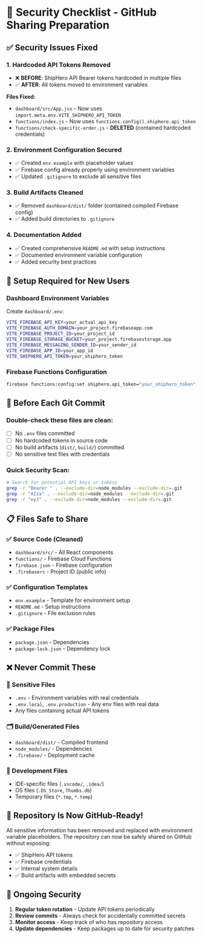 # 🔐 Security Checklist - GitHub Sharing Preparation

## ✅ Security Issues Fixed

### 1. **Hardcoded API Tokens Removed**
- ❌ **BEFORE**: ShipHero API Bearer tokens hardcoded in multiple files
- ✅ **AFTER**: All tokens moved to environment variables

**Files Fixed:**
- `dashboard/src/App.jsx` - Now uses `import.meta.env.VITE_SHIPHERO_API_TOKEN`
- `functions/index.js` - Now uses `functions.config().shiphero.api_token`
- `functions/check-specific-order.js` - **DELETED** (contained hardcoded credentials)

### 2. **Environment Configuration Secured**
- ✅ Created `env.example` with placeholder values
- ✅ Firebase config already properly using environment variables
- ✅ Updated `.gitignore` to exclude all sensitive files

### 3. **Build Artifacts Cleaned**
- ✅ Removed `dashboard/dist/` folder (contained compiled Firebase config)
- ✅ Added build directories to `.gitignore`

### 4. **Documentation Added**
- ✅ Created comprehensive `README.md` with setup instructions
- ✅ Documented environment variable configuration
- ✅ Added security best practices

## 🔧 Setup Required for New Users

### Dashboard Environment Variables
Create `dashboard/.env`:
```bash
VITE_FIREBASE_API_KEY=your_actual_api_key
VITE_FIREBASE_AUTH_DOMAIN=your_project.firebaseapp.com
VITE_FIREBASE_PROJECT_ID=your_project_id
VITE_FIREBASE_STORAGE_BUCKET=your_project.firebasestorage.app
VITE_FIREBASE_MESSAGING_SENDER_ID=your_sender_id
VITE_FIREBASE_APP_ID=your_app_id
VITE_SHIPHERO_API_TOKEN=your_shiphero_token
```

### Firebase Functions Configuration
```bash
firebase functions:config:set shiphero.api_token="your_shiphero_token"
```

## 🚨 Before Each Git Commit

### Double-check these files are clean:
- [ ] No `.env` files committed
- [ ] No hardcoded tokens in source code
- [ ] No build artifacts (`dist/`, `build/`) committed
- [ ] No sensitive test files with credentials

### Quick Security Scan:
```bash
# Search for potential API keys or tokens
grep -r "Bearer " . --exclude-dir=node_modules --exclude-dir=.git
grep -r "AIza" . --exclude-dir=node_modules --exclude-dir=.git
grep -r "eyJ" . --exclude-dir=node_modules --exclude-dir=.git
```

## 📋 Files Safe to Share

### ✅ Source Code (Cleaned)
- `dashboard/src/` - All React components
- `functions/` - Firebase Cloud Functions
- `firebase.json` - Firebase configuration
- `.firebaserc` - Project ID (public info)

### ✅ Configuration Templates
- `env.example` - Template for environment setup
- `README.md` - Setup instructions
- `.gitignore` - File exclusion rules

### ✅ Package Files
- `package.json` - Dependencies
- `package-lock.json` - Dependency lock

## ❌ Never Commit These

### 🔐 Sensitive Files
- `.env` - Environment variables with real credentials
- `.env.local`, `.env.production` - Any env files with real data
- Any files containing actual API tokens

### 🗂️ Build/Generated Files
- `dashboard/dist/` - Compiled frontend
- `node_modules/` - Dependencies
- `.firebase/` - Deployment cache

### 📝 Development Files
- IDE-specific files (`.vscode/`, `.idea/`)
- OS files (`.DS_Store`, `Thumbs.db`)
- Temporary files (`*.tmp`, `*.temp`)

## 🎯 Repository Is Now GitHub-Ready!

All sensitive information has been removed and replaced with environment variable placeholders. The repository can now be safely shared on GitHub without exposing:

- ✅ ShipHero API tokens
- ✅ Firebase credentials
- ✅ Internal system details
- ✅ Build artifacts with embedded secrets

## 🔄 Ongoing Security

1. **Regular token rotation** - Update API tokens periodically
2. **Review commits** - Always check for accidentally committed secrets
3. **Monitor access** - Keep track of who has repository access
4. **Update dependencies** - Keep packages up to date for security patches 